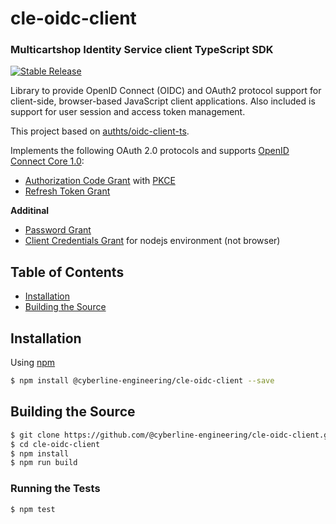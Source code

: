 # cle-oidc-client

### Multicartshop Identity Service client TypeScript SDK

[![Stable Release](https://img.shields.io/npm/v/@cyberline-engineering/cle-oidc-client.svg)](https://npm.im/@cyberline-engineering/cle-oidc-client)

Library to provide OpenID Connect (OIDC) and OAuth2 protocol support for
client-side, browser-based JavaScript client applications. Also included is
support for user session and access token management.

This project based on
[authts/oidc-client-ts](https://github.com/authts/oidc-client-ts).

Implements the following OAuth 2.0 protocols and supports
[OpenID Connect Core 1.0](https://openid.net/specs/openid-connect-core-1_0.html):

-   [Authorization Code Grant](https://oauth.net/2/grant-types/authorization-code/)
    with [PKCE](https://oauth.net/2/pkce/)
-   [Refresh Token Grant](https://oauth.net/2/grant-types/refresh-token/)

**Additinal**

-   [Password Grant](https://oauth.net/2/grant-types/password/)
-   [Client Credentials Grant](https://oauth.net/2/grant-types/client-credentials/) for nodejs environment (not browser)

## Table of Contents

-   [Installation](#installation)
-   [Building the Source](#building-the-source)

## Installation

Using [npm](https://npmjs.org/)

```sh
$ npm install @cyberline-engineering/cle-oidc-client --save
```

## Building the Source

```sh
$ git clone https://github.com/@cyberline-engineering/cle-oidc-client.git
$ cd cle-oidc-client
$ npm install
$ npm run build
```

### Running the Tests

```sh
$ npm test
```
